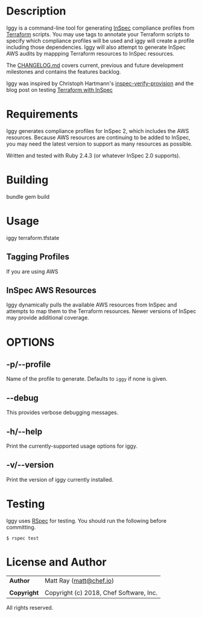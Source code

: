 # Description #

Iggy is a command-line tool for generating [InSpec](https://inspec.io) compliance profiles from [Terraform](https://terraform.io) scripts. You may use tags to annotate your Terraform scripts to specify which compliance profiles will be used and iggy will create a profile including those dependencies. Iggy will also attempt to generate InSpec AWS audits by mappping Terraform resources to InSpec resources.

The [CHANGELOG.md](https://github.com/mattray/iggy/blob/master/CHANGELOG.md) covers current, previous and future development milestones and contains the features backlog.

Iggy was inspired by Christoph Hartmann's [inspec-verify-provision](https://github.com/chris-rock/inspec-verify-provision) and the blog post on testing [Terraform with InSpec](http://lollyrock.com/articles/inspec-terraform/)

# Requirements #

Iggy generates compliance profiles for InSpec 2, which includes the AWS resources. Because AWS resources are continuing to be added to InSpec, you may need the latest version to support as many resources as possible.

Written and tested with Ruby 2.4.3 (or whatever InSpec 2.0 supports).

# Building #

bundle gem build

# Usage #

iggy terraform.tfstate

## Tagging Profiles ##

If you are using AWS

## InSpec AWS Resources ##

Iggy dynamically pulls the available AWS resources from InSpec and attempts to map them to the Terraform resources. Newer versions of InSpec may provide additional coverage.

# OPTIONS #

## -p/--profile ##

Name of the profile to generate. Defaults to `iggy` if none is given.

## --debug ##

This provides verbose debugging messages.

## -h/--help ##

Print the currently-supported usage options for iggy.

## -v/--version ##

Print the version of iggy currently installed.

# Testing #

Iggy uses [RSpec](http://rspec.info/) for testing. You should run the following before committing.

    $ rspec test

# License and Author #

|                      |                                                    |
|:---------------------|:---------------------------------------------------|
| **Author**           |  Matt Ray (<matt@chef.io>)                         |
|                      |                                                    |
| **Copyright**        |  Copyright (c) 2018, Chef Software, Inc.           |

All rights reserved.
